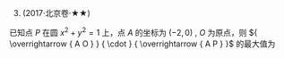 3. (2017·北京卷·★★)

已知点 $P$ 在圆 $x ^ { 2 } + y ^ { 2 } = 1$ 上，点 $A$ 的坐标为 $( - 2 , 0 )$ , $O$ 为原点，则 ${ \overrightarrow { A O } } { \cdot } { \overrightarrow { A P } }$ 的最大值为
